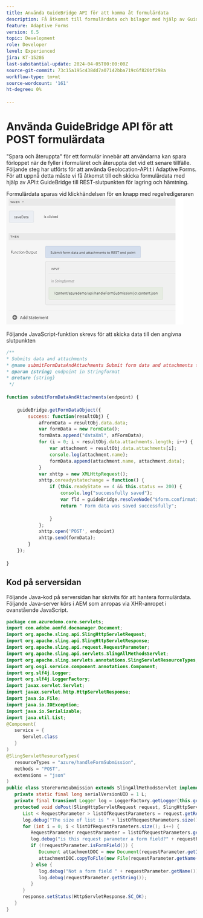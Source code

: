 ```yaml
---
title: Använda GuideBridge API för att komma åt formulärdata
description: Få åtkomst till formulärdata och bilagor med hjälp av GuideBridge API för ett grundläggande komponentbaserat adaptivt formulär.
feature: Adaptive Forms
version: 6.5
topic: Development
role: Developer
level: Experienced
jira: KT-15286
last-substantial-update: 2024-04-05T00:00:00Z
source-git-commit: 73c15a195c438dd7a07142bba719c6f820bf298a
workflow-type: tm+mt
source-wordcount: '161'
ht-degree: 0%

---
```


# Använda GuideBridge API för att POST formulärdata

&quot;Spara och återuppta&quot; för ett formulär innebär att användarna kan spara förloppet när de fyller i formuläret och återuppta det vid ett senare tillfälle.
Följande steg har utförts för att använda Geolocation-API:t i Adaptive Forms. För att uppnå detta måste vi få åtkomst till och skicka formulärdata med hjälp av API:t GuideBridge till REST-slutpunkten för lagring och hämtning.

Formulärdata sparas vid klickhändelsen för en knapp med regelredigeraren
![regelredigerare](assets/rule-editor.png)

Följande JavaScript-funktion skrevs för att skicka data till den angivna slutpunkten

```javascript
/**
* Submits data and attachments 
* @name submitFormDataAndAttachments Submit form data and attachments to REST end point
* @param {string} endpoint in Stringformat
* @return {string} 
 */

function submitFormDataAndAttachments(endpoint) {

    guideBridge.getFormDataObject({
        success: function(resultObj) {
            afFormData = resultObj.data.data;
            var formData = new FormData();
            formData.append("dataXml", afFormData);
            for (i = 0; i < resultObj.data.attachments.length; i++) {
                var attachment = resultObj.data.attachments[i];
                console.log(attachment.name);
                formData.append(attachment.name, attachment.data);
            }
            var xhttp = new XMLHttpRequest();
            xhttp.onreadystatechange = function() {
                if (this.readyState == 4 && this.status == 200) {
                    console.log("successfully saved");
                    var fld = guideBridge.resolveNode("$form.confirmation");
                    return " Form data was saved successfully";

                }
            };
            xhttp.open('POST', endpoint)
            xhttp.send(formData);
        }
    });

}
```



## Kod på serversidan

Följande Java-kod på serversidan har skrivits för att hantera formulärdata. Följande Java-server körs i AEM som anropas via XHR-anropet i ovanstående JavaScript.

```java
package com.azuredemo.core.servlets;
import com.adobe.aemfd.docmanager.Document;
import org.apache.sling.api.SlingHttpServletRequest;
import org.apache.sling.api.SlingHttpServletResponse;
import org.apache.sling.api.request.RequestParameter;
import org.apache.sling.api.servlets.SlingAllMethodsServlet;
import org.apache.sling.servlets.annotations.SlingServletResourceTypes;
import org.osgi.service.component.annotations.Component;
import org.slf4j.Logger;
import org.slf4j.LoggerFactory;
import javax.servlet.Servlet;
import javax.servlet.http.HttpServletResponse;
import java.io.File;
import java.io.IOException;
import java.io.Serializable;
import java.util.List;
@Component(
   service = {
      Servlet.class
   }
)
@SlingServletResourceTypes(
   resourceTypes = "azure/handleFormSubmission",
   methods = "POST",
   extensions = "json"
)
public class StoreFormSubmission extends SlingAllMethodsServlet implements Serializable {
   private static final long serialVersionUID = 1 L;
   private final transient Logger log = LoggerFactory.getLogger(this.getClass());
   protected void doPost(SlingHttpServletRequest request, SlingHttpServletResponse response) throws IOException {
      List < RequestParameter > listOfRequestParameters = request.getRequestParameterList();
      log.debug("The size of list is " + listOfRequestParameters.size());
      for (int i = 0; i < listOfRequestParameters.size(); i++) {
         RequestParameter requestParameter = listOfRequestParameters.get(i);
         log.debug("is this request parameter a form field?" + requestParameter.isFormField());
         if (!requestParameter.isFormField()) {
            Document attachmentDOC = new Document(requestParameter.getInputStream());
            attachmentDOC.copyToFile(new File(requestParameter.getName()));
         } else {
            log.debug("Not a form field " + requestParameter.getName());
            log.debug(requestParameter.getString());
         }
      }
      response.setStatus(HttpServletResponse.SC_OK);
   }
}
```
